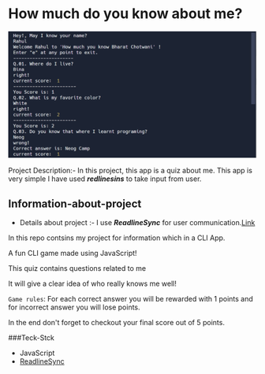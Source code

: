 # How much do you know about me?

![CLI app](/Image/CLI-app.png)

Project Description:- In this project, this app is a quiz about me. This app is very simple I have used _**redlinesins**_ to take input from user.

## Information-about-project

* Details about project :- I use _**ReadlineSync**_ for user communication.[Link](https://replit.com/@BharatChotwani/How-much-do-you-know-me?embed=1&output=1)

In this repo contsins my project for information which in a CLI App.

A fun CLI game made using JavaScript!

This quiz contains questions related to me

It will give a clear idea of who really knows me well!

`Game rules`: For each correct answer you will be rewarded with 1 points and for incorrect answer you will lose points.

In the end don't forget to checkout your final score out of 5 points.

###Teck-Stck
- JavaScript
- [ReadlineSync](https://www.npmjs.com/package/readline-sync)